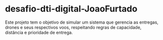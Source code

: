 # desafio-dti-digital-JoaoFurtado
Este projeto tem o objetivo de simular um sistema que gerencia as entregas, drones e seus respectivos voos, respeitando regras de capacidade, distância e prioridade de entrega.
